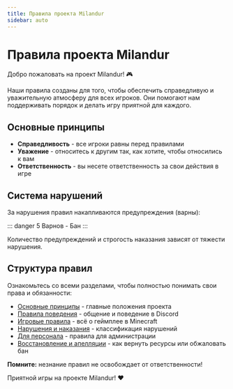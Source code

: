 ```yaml
---
title: Правила проекта Milandur
sidebar: auto
---
```


# Правила проекта Milandur

Добро пожаловать на проект Milandur! 🎮

Наши правила созданы для того, чтобы обеспечить справедливую и уважительную атмосферу для всех игроков. Они помогают нам поддерживать порядок и делать игру приятной для каждого.

## Основные принципы

- **Справедливость** - все игроки равны перед правилами
- **Уважение** - относитесь к другим так, как хотите, чтобы относились к вам
- **Ответственность** - вы несете ответственность за свои действия в игре

## Система нарушений

За нарушения правил накапливаются предупреждения (варны):

::: danger 5 Варнов - Бан
:::

Количество предупреждений и строгость наказания зависят от тяжести нарушения.

## Структура правил

Ознакомьтесь со всеми разделами, чтобы полностью понимать свои права и обязанности:

- [Основные принципы](./general-principles) - главные положения проекта
- [Правила поведения](./behavior) - общение и поведение в Discord
- [Игровые правила](./gameplay) - всё о геймплее в Minecraft
- [Нарушения и наказания](./punishments) - классификация нарушений
- [Для персонала](./staff) - правила для администрации
- [Восстановление и апелляции](./appeals) - как вернуть ресурсы или обжаловать бан

**Помните:** незнание правил не освобождает от ответственности! 

Приятной игры на проекте Milandur! ❤️